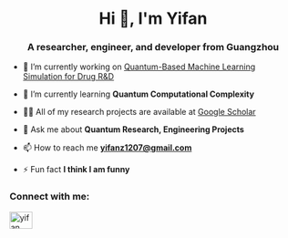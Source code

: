 <h1 align="center">Hi 👋, I'm Yifan</h1>
<h3 align="center">A researcher, engineer, and developer from Guangzhou</h3>

- 🔭 I’m currently working on [Quantum-Based Machine Learning Simulation for Drug R&D](https://github.com/yifan1207/Quantum-Based-Machine-Learning-Simulation)

- 🌱 I’m currently learning **Quantum Computational Complexity**

- 👨‍💻 All of my research projects are available at [Google Scholar](https://scholar.google.com/citations?user=tUNPDm8AAAAJ)

- 💬 Ask me about **Quantum Research, Engineering Projects**

- 📫 How to reach me **yifanz1207@gmail.com**

- ⚡ Fun fact **I think I am funny**

<h3 align="left">Connect with me:</h3>
<p align="left">
<a href="https://linkedin.com/in/yifan-zhou127" target="blank"><img align="center" src="https://raw.githubusercontent.com/rahuldkjain/github-profile-readme-generator/master/src/images/icons/Social/linked-in-alt.svg" alt="yifan zhou" height="30" width="40" /></a>
</p>

